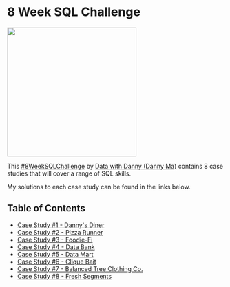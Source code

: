 # 8 Week SQL Challenge

<img src="https://github.com/SophiaTulip/8_Week_SQL_Challenge/assets/157422079/f9b7458e-9425-4834-ba2a-af83687aaeda" width="300"/>

This [#8WeekSQLChallenge](https://8weeksqlchallenge.com/) by [Data with Danny (Danny Ma)](https://www.linkedin.com/in/datawithdanny) contains 8 case studies that will cover a range of SQL skills.

My solutions to each case study can be found in the links below.

## Table of Contents

- [Case Study #1 - Danny's Diner](https://github.com/SophiaTulip/8_Week_SQL_Challenge/blob/main/Case%20Study%20%231%20-%20Danny's%20Diner/README.md)
- [Case Study #2 - Pizza Runner](https://github.com/SophiaTulip/8_Week_SQL_Challenge/blob/main/Case%20Study%20%232%20-%20Pizza%20Runner/README.md)
- [Case Study #3 - Foodie-Fi](https://github.com/SophiaTulip/8_Week_SQL_Challenge/blob/main/Case%20Study%20%233%20-%20Foodie-Fi/README.md)
- [Case Study #4 - Data Bank](https://github.com/SophiaTulip/8_Week_SQL_Challenge/blob/main/Case%20Study%20%234%20-%20Data%20Bank/README.md)
- [Case Study #5 - Data Mart](https://github.com/SophiaTulip/8_Week_SQL_Challenge/blob/main/Case%20Study%20%235%20-%20Data%20Mart/README.md)
- [Case Study #6 - Clique Bait](https://github.com/SophiaTulip/8_Week_SQL_Challenge/blob/main/Case%20Study%20%236%20-%20Clique%20Bait/README.md)
- [Case Study #7 - Balanced Tree Clothing Co.](https://github.com/SophiaTulip/8_Week_SQL_Challenge/blob/main/Case%20Study%20%237%20-%20Balanced%20Tree%20Clothing%20Co./README.md)
- [Case Study #8 - Fresh Segments](https://github.com/SophiaTulip/8_Week_SQL_Challenge/blob/main/Case%20Study%20%238%20-%20Fresh%20Segments/README.md)

